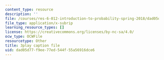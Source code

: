 ```yaml
---
content_type: resource
description: ''
file: /courses/res-6-012-introduction-to-probability-spring-2018/dad05d77f9ee77ed544f55a56916dce6_3kxnPEDecIA.srt
file_type: application/x-subrip
learning_resource_types: []
license: https://creativecommons.org/licenses/by-nc-sa/4.0/
ocw_type: OCWFile
resourcetype: Other
title: 3play caption file
uid: dad05d77-f9ee-77ed-544f-55a56916dce6
---
```

